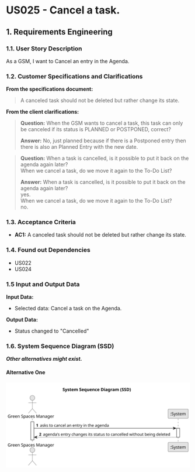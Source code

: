# US025 - Cancel a task.

## 1. Requirements Engineering

### 1.1. User Story Description

As a GSM, I want to Cancel an entry in the Agenda.

### 1.2. Customer Specifications and Clarifications 

**From the specifications document:**

> A canceled task should not be deleted but rather change its
state.

**From the client clarifications:**

> **Question:**  When the GSM wants to cancel a task, this task can only be canceled if its status is PLANNED or POSTPONED, correct?
>
> **Answer:** No, just planned because if there is a Postponed entry then there is also an Planned Entry with the new date.

> **Question:** When a task is cancelled, is it possible to put it back on the agenda again later?\
When we cancel a task, do we move it again to the To-Do List?
>
> **Answer:** When a task is cancelled, is it possible to put it back on the agenda again later?\
yes.\
When we cancel a task, do we move it again to the To-Do List?\
no.

### 1.3. Acceptance Criteria

* **AC1:** A canceled task should not be deleted but rather change its state.


### 1.4. Found out Dependencies

* US022
* US024

### 1.5 Input and Output Data

**Input Data:**

* Selected data: Cancel a task on the Agenda.
 

**Output Data:**

* Status changed to "Cancelled"


### 1.6. System Sequence Diagram (SSD)

**_Other alternatives might exist._**

#### Alternative One

![System Sequence Diagram - Alternative One](svg/us025-system-sequence-diagram-alternative-one.svg)

